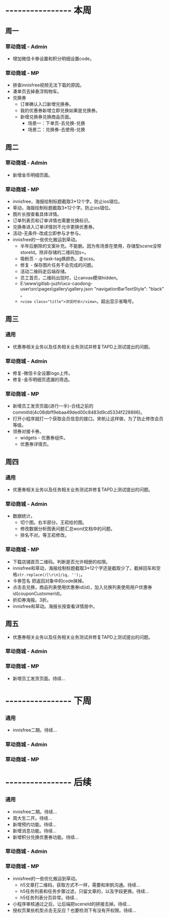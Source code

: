 # ---------------- 本周 

## 周一
### 草动商城 - Admin
* 增加微信卡券设置和积分明细设置code。
### 草动商城 - MP
* 排查innisfree视频无法下载的原因。
* 凑单页去掉悬浮购物车。
* 兑换券
  - 订单确认入口新增兑换券。
  - 我的优惠券新增立即兑换如果是兑换券。
  - 新增兑换券兑换商品页面。
    - 场景一：下单页-去兑换-兑换
    - 场景二：兑换券-去使用-兑换
  
## 周二
### 草动商城 - Admin
* 新增金币明细页面。
### 草动商城 - MP
* innisfree，海报绘制标题截取3*12个字。防止ios错位。
* 草动，海报绘制标题截取3*12个字。防止ios错位。
* 图片长按查看具体详情。
* 订单列表页和订单详情也需要兑换标识。
* 兑换券进入订单详情则不允许更换优惠券。
* 活动-无条件-改成立即参与才参与。
* innisfree的一些优化搬运到草动。
  - 半年后删除的文案补充。不能删。因为有场景在使用，存储型scene没带storeId。除非存储的二维码加s=。
  - 吸粉页 - .g-task-tag换颜色。走scss。
  - 修复 - 保存图片任务不会完成的问题。
  - 活动二维码走后端存储。
  - 员工首页，二维码出现时，让canvas模块hidden。
  - E:\www\gitlab-juzhi\xcx-caodong-user\src\pages\gallery\gallery.json  "navigationBarTextStyle": "black" 。
  - `<view class="title">浏览时长</view>`。超出显示省略号。
  
## 周三
### 通用
* 优惠券相关业务以及任务相关业务测试并修复TAPD上测试提出的问题。
### 草动商城 - Admin
* 修复-微信卡全设置logo上传。
* 修复-金币明细页遗漏的筛选。
### 草动商城 - MP
* 新增员工发货页面(进行一半)-合线之前的commitId(4c08dbff9ebaa49ded00c8483d9cd5334f228866)。
* 打开小程序就打一个获取会员信息的接口。宋帆让这样做，为了防止修改会员等级。
* 领券对接卡券。
    - widgets - 优惠券组件。
    - 优惠券详情页。

## 周四
### 通用
* 优惠券相关业务以及任务相关业务测试并修复TAPD上测试提出的问题。
### 草动商城 - Admin
* 数据统计。
  - 切个图。右半部分。王崧给的图。
  - 修改数据分析图表问题汇总word文档中的问题。
  - 排名不对。等王崧修改。
### 草动商城 - MP
* 下载店铺首页二维码。判断是否允许相册的权限。
* innisfree和草动，海报绘制标题截取3*12个字还是截取少了。截掉回车和空格`str.replace(/[\r\n]/ig, '');`。
* 卡券签名 把返回对象中的code抹掉。
* 点击去兑换，商品列表使用优惠券id(id)，加入兑换列表使用用户优惠券id(couponCustomerId)。
* 折扣券海报。3折。
* innisfree和草动。海报长按查看详情居中。

## 周五
* 优惠券相关业务以及任务相关业务测试并修复TAPD上测试提出的问题。
### 草动商城 - Admin
### 草动商城 - MP
* 新增员工发货页面。待续...

# ---------------- 下周
### 通用
* innisfree二期。待续...
### 草动商城 - Admin
### 草动商城 - MP
  
# ---------------- 后续
### 通用
* innisfree二期。待续...
* 周大生二开。待续...
* 新增预约功能。待续...
* 新增消息功能。待续...
* 新增积分兑换优惠券功能。待续...
### 草动商城 - Admin
### 草动商城 - MP
* innisfree的一些优化搬运到草动。
  - h5文章打二维码，获取方式不一样，需要和宋帆沟通。待续...
  - h5任务列表和任务步骤过滤，只留文章的，以及字段更换。待续...
  - h5任务列表分页异常。待续...
* 小程序审核通过之后，让后端把sceneId的拼接去掉。待续...
* 授权页某些机型点击无反应？也要检测下有没有开权限。待续...
